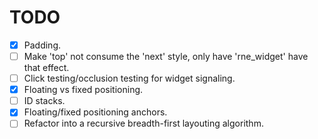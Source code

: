 # TODO
- [x] Padding.
- [ ] Make 'top' not consume the 'next' style, only have 'rne_widget' have that
effect.
- [ ] Click testing/occlusion testing for widget signaling.
- [x] Floating vs fixed positioning.
- [ ] ID stacks.
- [x] Floating/fixed positioning anchors.
- [ ] Refactor into a recursive breadth-first layouting algorithm.
